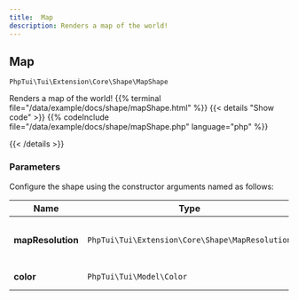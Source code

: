 ```yaml
---
title:  Map 
description: Renders a map of the world!
---
```

##  Map 

`PhpTui\Tui\Extension\Core\Shape\MapShape`

Renders a map of the world!
{{% terminal file="/data/example/docs/shape/mapShape.html" %}}
{{< details "Show code"  >}}
{{% codeInclude file="/data/example/docs/shape/mapShape.php" language="php" %}}

{{< /details >}}
### Parameters

Configure the shape using the constructor arguments named as follows:

| Name | Type | Description |
| --- | --- | --- |
| **mapResolution** | `PhpTui\Tui\Extension\Core\Shape\MapResolution` | Resolution of the map (enum low or high) |
| **color** | `PhpTui\Tui\Model\Color` | Color of the map |